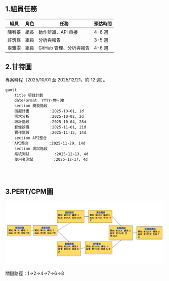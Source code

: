 
 
## 1.組員任務

| 組員   | 角色 | 任務                                                                 | 預估時間 |
|--------|------|--------------------------------------------------------------------------|----------|
| 陳宥蓁 | 組長 | 動作辨識、API 串接 | 4-6 週   | 
| 許筑翕 | 組員 | 分析與報告 | 3-5 週   | 
| 辜雅雯 | 組員 | GitHub 管理、分析與報告 | 4-6 週   |

## 2.甘特圖

專案時程（2025/10/01 至 2025/12/21，約 12 週）。

```mermaid
gantt
    title 項目計劃
    dateFormat  YYYY-MM-DD
    section 開發階段
    研擬計畫         :2025-10-01, 1d
    需求分析         :2025-10-02, 2d
    設計階段         :2025-10-04, 28d
    影像辨識         :2025-11-01, 21d
    實作階段         :2025-11-15, 14d
    section API整合
    API整合         :2025-11-29, 14d
    section 測試階段
    系統測試           :2025-12-13, 4d
    使用者測試         :2025-12-17, 4d
    



```

## 3.PERT/CPM圖
![PERT Picture](pert.png "PERT圖")

關鍵路徑：1->2->4->7->6->8
